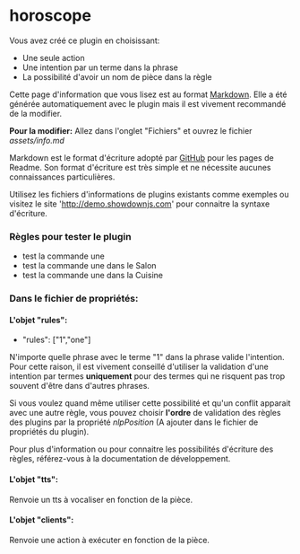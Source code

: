 # horoscope

Vous avez créé ce plugin en choisissant:
- Une seule action
- Une intention par un terme dans la phrase
- La possibilité d'avoir un nom de pièce dans la règle

Cette page d'information que vous lisez est au format [Markdown](https://fr.wikipedia.org/wiki/Markdown).
Elle a été générée automatiquement avec le plugin mais il est vivement recommandé de la modifier.

**Pour la modifier:** Allez dans l'onglet "Fichiers" et ouvrez le fichier _assets/info.md_

Markdown est le format d'écriture adopté par [GitHub](https://github.com/) pour les pages de Readme. 
Son format d'écriture est très simple et ne nécessite aucunes connaissances particulières.

Utilisez les fichiers d'informations de plugins existants comme exemples ou visitez le site 'http://demo.showdownjs.com' pour connaitre la syntaxe d'écriture.


### Règles pour tester le plugin
- test la commande une
- test la commande une dans le Salon
- test la commande une dans la Cuisine

### Dans le fichier de propriétés:

#### L'objet "rules":
- "rules": ["1","one"]

N'importe quelle phrase avec le terme "1" dans la phrase valide l'intention.
Pour cette raison, il est vivement conseillé d'utiliser la validation d'une intention par termes **uniquement** pour des termes qui ne risquent pas trop souvent d'être dans d'autres phrases.

Si vous voulez quand même utiliser cette possibilité et qu'un conflit apparait avec une autre règle, vous pouvez choisir **l'ordre** de validation des règles des plugins par la propriété _nlpPosition_ (A ajouter dans le fichier de propriétés du plugin).

Pour plus d'information ou pour connaitre les possibilités d'écriture des règles, référez-vous à la documentation de développement.

#### L'objet "tts":
Renvoie un tts à vocaliser en fonction de la pièce.

#### L'objet "clients":
Renvoie une action à exécuter en fonction de la pièce.

<br><br><br><br>